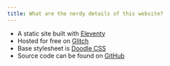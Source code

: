 ```yaml
---
title: What are the nerdy details of this website?
---
```

- A static site built with [Eleventy](https://www.11ty.dev)
- Hosted for free on [Glitch](https://glitch.com)
- Base stylesheet is [Doodle CSS](https://github.com/chr15m/DoodleCSS)
- Source code can be found on [GitHub](https://github.com/Maxzilla60/do-a-doodle-history)
